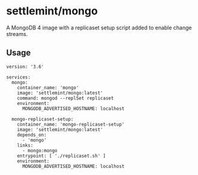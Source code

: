 # settlemint/mongo

A MongoDB 4 image with a replicaset setup script added to enable change streams.

## Usage

```
version: '3.6'

services:
  mongo:
    container_name: 'mongo'
    image: 'settlemint/mongo:latest'
    command: mongod --replSet replicaset
    environment:
      MONGODB_ADVERTISED_HOSTNAME: localhost

  mongo-replicaset-setup:
    container_name: 'mongo-replicaset-setup'
    image: 'settlemint/mongo:latest'
    depends_on:
      - 'mongo'
    links:
      - mongo:mongo
    entrypoint: [ './replicaset.sh' ]
    environment:
      MONGODB_ADVERTISED_HOSTNAME: localhost
```
